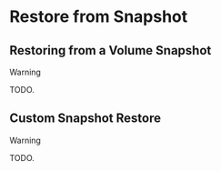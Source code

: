 # Restore from Snapshot

## Restoring from a Volume Snapshot

> [!WARNING]
> TODO.

## Custom Snapshot Restore

> [!WARNING]
> TODO.